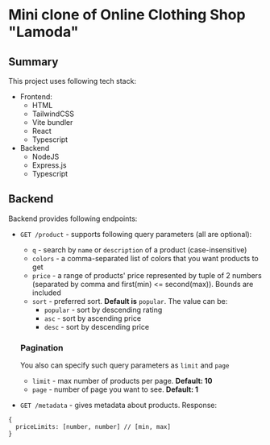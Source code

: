 # Mini clone of Online Clothing Shop "Lamoda"


## Summary

This project uses following tech stack:
- Frontend:
  - HTML
  - TailwindCSS
  - Vite bundler
  - React
  - Typescript
- Backend
  - NodeJS
  - Express.js
  - Typescript

## Backend

Backend provides following endpoints:

- `GET /product` - supports following query parameters (all are optional):

  - `q` - search by `name` or `description` of a product (case-insensitive)
  - `colors` - a comma-separated list of colors that you want products to get
  - `price` - a range of products' price represented by tuple of 2 numbers (separated by comma and first(min) <= second(max)). Bounds are included
  - `sort` - preferred sort. **Default is** `popular`. The value can be:
    - `popular` - sort by descending rating
    - `asc` - sort by ascending price
    - `desc` - sort by descending price

  ### Pagination

  You also can specify such query parameters as `limit` and `page`

  - `limit` - max number of products per page. **Default: 10**
  - `page` - number of page you want to see. **Default: 1**

- `GET /metadata` - gives metadata about products. Response:

```
{
  priceLimits: [number, number] // [min, max]
}
```
